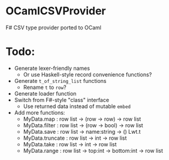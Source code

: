 # OCamlCSVProvider
F# CSV type provider ported to OCaml

# Todo:
* Generate lexer-friendly names
  - Or use Haskell-style record convenience functions?
* Generate `t_of_string_list` functions
  - Rename `t` to `row`?
* Generate loader function
* Switch from F#-style "class" interface
  - Use returned data instead of mutable `embed`
* Add more functions:
  - MyData.map : row list -> (row -> row) -> row list
  - MyData.filter : row list -> (row -> bool) -> row list
  - MyData.save : row list -> name:string -> () Lwt.t
  - MyData.truncate : row list -> int -> row list
  - MyData.take : row list -> int -> row list
  - MyData.range : row list -> top:int -> bottom:int -> row list
